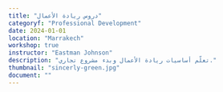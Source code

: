 ```yaml
---
title: "دروس ريادة الأعمال"
categoryf: "Professional Development"
date: 2024-01-01
location: "Marrakech"
workshop: true
instructor: "Eastman Johnson"
description: "تعلّم أساسيات ريادة الأعمال وبدء مشروع تجاري."
thumbnail: "sincerly-green.jpg"
document: ""
---
```

